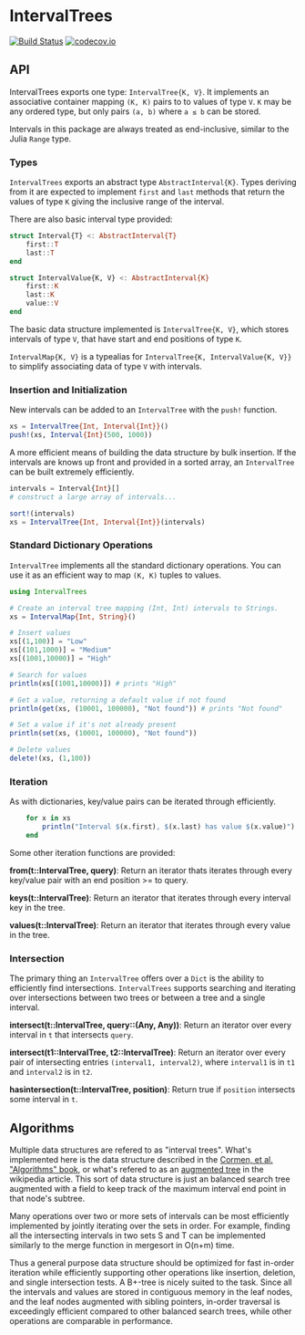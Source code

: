
# IntervalTrees

[![Build Status](https://api.travis-ci.org/BioJulia/IntervalTrees.jl.svg?branch=master)](https://travis-ci.org/BioJulia/IntervalTrees.jl)
[![codecov.io](http://codecov.io/github/BioJulia/IntervalTrees.jl/coverage.svg?branch=master)](http://codecov.io/github/BioJulia/IntervalTrees.jl?branch=master)

## API

IntervalTrees exports one type: `IntervalTree{K, V}`.  It implements an
associative container mapping `(K, K)` pairs to to values of type `V`.  `K` may
be any ordered type, but only pairs `(a, b)` where `a ≤ b` can be stored.

Intervals in this package are always treated as end-inclusive, similar to the
Julia `Range` type.

### Types

`IntervalTrees` exports an abstract type `AbstractInterval{K}`. Types deriving
from it are expected to implement `first` and `last` methods that return the
values of type `K` giving the inclusive range of the interval.

There are also basic interval type provided:
```julia
struct Interval{T} <: AbstractInterval{T}
    first::T
    last::T
end

struct IntervalValue{K, V} <: AbstractInterval{K}
    first::K
    last::K
    value::V
end
```

The basic data structure implemented is `IntervalTree{K, V}`, which stores
intervals of type `V`, that have start and end positions of type `K`.

`IntervalMap{K, V}` is a typealias for `IntervalTree{K, IntervalValue{K, V}}`
to simplify associating data of type `V` with intervals.


### Insertion and Initialization

New intervals can be added to an `IntervalTree` with the `push!` function.

```julia
xs = IntervalTree{Int, Interval{Int}}()
push!(xs, Interval{Int}(500, 1000))
```

A more efficient means of building the data structure by bulk insertion.
If the intervals are knows up front and provided in a sorted array, an
`IntervalTree` can be built extremely efficiently.

```julia
intervals = Interval{Int}[]
# construct a large array of intervals...

sort!(intervals)
xs = IntervalTree{Int, Interval{Int}}(intervals)
```

### Standard Dictionary Operations

`IntervalTree` implements all the standard dictionary operations. You can use it
as an efficient way to map `(K, K)` tuples to values.


```julia
using IntervalTrees

# Create an interval tree mapping (Int, Int) intervals to Strings.
xs = IntervalMap{Int, String}()

# Insert values
xs[(1,100)] = "Low"
xs[(101,1000)] = "Medium"
xs[(1001,10000)] = "High"

# Search for values
println(xs[(1001,10000)]) # prints "High"

# Get a value, returning a default value if not found
println(get(xs, (10001, 100000), "Not found")) # prints "Not found"

# Set a value if it's not already present
println(set(xs, (10001, 100000), "Not found"))

# Delete values
delete!(xs, (1,100))

```

### Iteration

As with dictionaries, key/value pairs can be iterated through efficiently.

```julia
    for x in xs
        println("Interval $(x.first), $(x.last) has value $(x.value)")
    end
```

Some other iteration functions are provided:

**from(t::IntervalTree, query)**: Return an iterator thats iterates through every
key/value pair with an end position >= to query.

**keys(t::IntervalTree)**: Return an iterator that iterates through every
interval key in the tree.

**values(t::IntervalTree)**: Return an iterator that iterates through every
value in the tree.


### Intersection

The primary thing an `IntervalTree` offers over a `Dict` is the ability to efficiently
find intersections. `IntervalTrees` supports searching and iterating over
intersections between two trees or between a tree and a single interval.

**intersect(t::IntervalTree, query::(Any, Any))**: Return an iterator over every
interval in `t` that intersects `query`.


**intersect(t1::IntervalTree, t2::IntervalTree)**: Return an iterator over every
pair of intersecting entries `(interval1, interval2)`, where `interval1` is
in `t1` and `interval2` is in `t2`.


**hasintersection(t::IntervalTree, position)**: Return true if `position`
intersects some interval in `t`.


## Algorithms

Multiple data structures are refered to as "interval trees". What's implemented
here is the data structure described in the [Cormen, et al. "Algorithms" book](https://en.wikipedia.org/wiki/Introduction_to_Algorithms), or
what's refered to as an [augmented
tree](http://en.wikipedia.org/wiki/Interval_tree#Augmented_tree) in the
wikipedia article. This sort of data structure is just an balanced search tree
augmented with a field to keep track of the maximum interval end point in that
node's subtree.

Many operations over two or more sets of intervals can be most efficiently
implemented by jointly iterating over the sets in order. For example, finding
all the intersecting intervals in two sets S and T can be implemented similarly
to the merge function in mergesort in O(n+m) time.

Thus a general purpose data structure should be optimized for fast in-order
iteration while efficiently supporting other operations like insertion,
deletion, and single intersection tests. A B+-tree is nicely suited to the task.
Since all the intervals and values are stored in contiguous memory in the leaf
nodes, and the leaf nodes augmented with sibling pointers, in-order traversal is
exceedingly efficient compared to other balanced search trees, while other
operations are comparable in performance.
